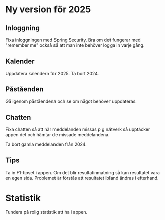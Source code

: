 # Ny version för 2025

## Inloggning

Fixa inloggningen med Spring Security. Bra om det fungerar med "remember me" också så att man inte behöver logga in varje gång. 

## Kalender

Uppdatera kalendern för 2025. Ta bort 2024.

## Påståenden

Gå igenom påståendena och se om något behöver uppdateras.

## Chatten

Fixa chatten så att när meddelanden missas p g nätverk så upptäcker appen det och hämtar de missade meddelandena.

Ta bort gamla meddelanden från 2024.

## Tips

Ta in F1-tipset i appen. Om det blir resultatinmatning så kan resultatet vara en egen sida. Problemet är förstås att resultatet ibland ändras i efterhand.

# Statistik

Fundera på rolig statistik att ha i appen.
